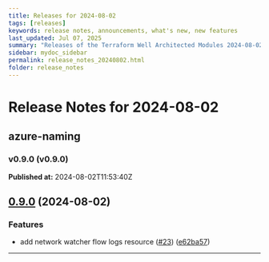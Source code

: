 ```yaml
---
title: Releases for 2024-08-02
tags: [releases]
keywords: release notes, announcements, what's new, new features
last_updated: Jul 07, 2025
summary: "Releases of the Terraform Well Architected Modules 2024-08-02"
sidebar: mydoc_sidebar
permalink: release_notes_20240802.html
folder: release_notes
---
```


# Release Notes for 2024-08-02

## azure-naming
### v0.9.0 (v0.9.0)
**Published at:** 2024-08-02T11:53:40Z

## [0.9.0](https://github.com/CloudNationHQ/terraform-azure-naming/compare/v0.8.0...v0.9.0) (2024-08-02)


### Features

* add network watcher flow logs resource ([#23](https://github.com/CloudNationHQ/terraform-azure-naming/issues/23)) ([e62ba57](https://github.com/CloudNationHQ/terraform-azure-naming/commit/e62ba57230b80bd7d9e7d6324d88c73569398635))

---

